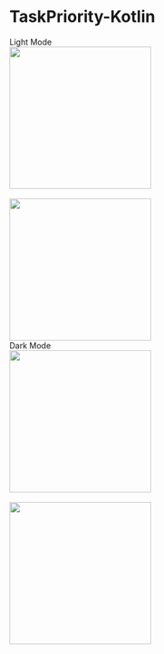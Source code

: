 # TaskPriority-Kotlin


Light Mode
<br><img src="https://user-images.githubusercontent.com/47169164/100702527-ad24b480-3356-11eb-826e-cede2b6f0809.jpg" width=250 align=center><br>
<br><img src="https://user-images.githubusercontent.com/47169164/100702524-ac8c1e00-3356-11eb-89db-5da3b318d074.jpg" width=250 align=center><br>
Dark Mode
<br><img src="https://user-images.githubusercontent.com/47169164/100702525-ac8c1e00-3356-11eb-8250-1cf35b258a17.jpg" width=250 align=center><br>
<br><img src="https://user-images.githubusercontent.com/47169164/100702522-abf38780-3356-11eb-80bd-66e0a6a2e197.jpg" width=250 align=center><br>

